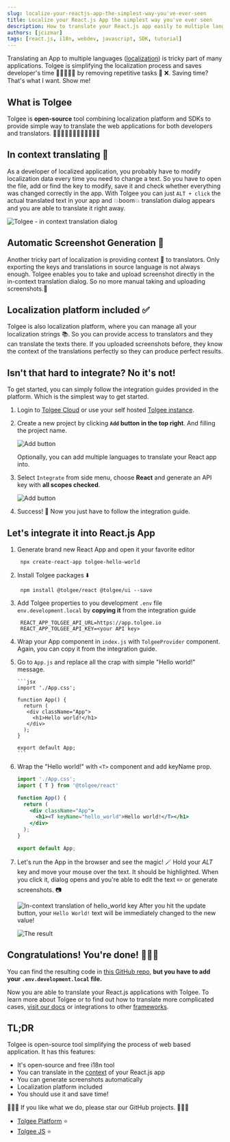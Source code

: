 ```yaml
---
slug: localize-your-reactjs-app-the-simplest-way-you've-ever-seen
title: Localize your React.js App the simplest way you've ever seen
description: How to translate your React.js app easily to multiple languages with open-source tool Tolgee. Save developer’s time and remove repetitive tasks. 
authors: [jcizmar]
tags: [react.js, i18n, webdev, javascript, SDK, tutorial]
---
```


Translating an App to multiple languages ([localization](/blog/localization-basics-S01E01)) is tricky part of many applications. Tolgee is simplifying the localization process and saves developer's time 👨‍💻👩🏻‍💻 by removing repetitive tasks 🔁 ❌. Saving time? That's what I want. Show me!

<!--truncate-->

## What is Tolgee
Tolgee is **open-source** tool combining localization platform and SDKs to provide simple way to translate the web applications for both developers and translators. 👨‍💻👩🏻‍💻🧖🏼👩🏻‍💻🧖🏼

## In context translating 📖
As a developer of localized application, you probably have to modify localization data every time you need to change a text. So you have to open the file, add or find the key to modify, save it and check whether everything was changed correctly in the app. With Tolgee you can just `ALT + click` the actual translated text in your app and 💥boom💥 translation dialog appears and you are able to translate it right away.

![Tolgee - in context translation dialog](https://dev-to-uploads.s3.amazonaws.com/uploads/articles/43135o8bo4w65qw868kc.png)
 
## Automatic Screenshot Generation 📸
Another tricky part of localization is providing context 📖 to translators. Only exporting the keys and translations in source language is not always enough. Tolgee enables you to take and upload screenshot directly in the in-context translation dialog. So no more manual taking and uploading screenshots.🌄

## Localization platform included ✅
Tolgee is also localization platform, where you can manage all your localization strings 📚. So you can provide access to translators and they can translate the texts there. If you uploaded screenshots before, they know the context of the translations perfectly so they can produce perfect results.

## Isn't that hard to integrate? No it's not!
To get started, you can simply follow the integration guides provided in the platform. Which is the simplest way to get started. 

1. Login to [Tolgee Cloud](https://app.tolgee.io) or use your self hosted [Tolgee instance](https://tolgee.io/platform/self_hosting/running_with_docker).

2. Create a new project by clicking **`Add` button in the top right**. And filling the project name.

    ![Add button](https://dev-to-uploads.s3.amazonaws.com/uploads/articles/3993x5vuqmrfqbvz6lov.png)
 
    Optionally, you can add multiple languages to translate your React app into.

3. Select `Integrate` from side menu, choose **React** and generate an API key with **all scopes checked**.

    ![Add button](https://dev-to-uploads.s3.amazonaws.com/uploads/articles/iwnhivvi8fr48u16iy4a.png)

4. Success! 🎉 Now you just have to follow the integration guide.

## Let's integrate it into React.js App 
1. Generate brand new React App and open it your favorite editor
   
        npx create-react-app tolgee-hello-world

2. Install Tolgee packages ⬇️

        npm install @tolgee/react @tolgee/ui --save


2. Add Tolgee properties to you development `.env` file `env.development.local` by **copying it** from the integration guide

        REACT_APP_TOLGEE_API_URL=https://app.tolgee.io
        REACT_APP_TOLGEE_API_KEY=<your API key>



3. Wrap your App component in `index.js` with `TolgeeProvider` component. Again, you can copy it from the integration guide.

4. Go to `App.js` and replace all the crap with simple "Hello world!" message.

       ```jsx
       import './App.css';

       function App() {
         return (
          <div className="App">
            <h1>Hello world!</h1>
          </div>
         );
       }
    
       export default App;
       ```


5. Wrap the "Hello world!" with `<T>` component and add keyName prop.

    ```jsx
    import './App.css';
    import { T } from '@tolgee/react'
    
    function App() {
      return (
        <div className="App">
          <h1><T keyName="hello_world">Hello world!</T></h1>
        </div>
      );
    }
    
    export default App;
    ```

6. Let's run the App in the browser and see the magic! 🪄 Hold your *ALT* key and move your mouse over the text. It should be highlighted. When you click it, dialog opens and you're able to edit the text ✏️ or generate screenshots. 📷

    ![In-context translation of hello_world key](https://dev-to-uploads.s3.amazonaws.com/uploads/articles/vz4o6exaqanlxcm6ruft.png)
    After you hit the update button, your `Hello World!` text will be immediately changed to the new value!

    ![The result](https://dev-to-uploads.s3.amazonaws.com/uploads/articles/wqd1z1v4ubq0oxfuhmz1.png)
 
## Congratulations! You're done! 🎉🎉🎉

You can find the resulting code in [this GitHub repo](https://github.com/JanCizmar/tolgee-react-hello-world), **but you have to add your `.env.development.local` file.**

Now you are able to translate your React.js applications with Tolgee. To learn more about Tolgee or to find out how to translate more complicated cases, [visit our docs](https://tolgee.io) or integrations to other [frameworks](https://tolgee.io/integrations/all).

## TL;DR

Tolgee is open-source tool simplifying the process of web based application. It has this features:
 
  - It's open-source and free i18n tool
  - You can translate in the [context](https://www.tolgee.io/blog/in-context-production) of your React.js app
  - You can generate screenshots automatically
  - Localization platform included
  - You should use it and save time!

 🙏🙏🙏 If you like what we do, please star our GitHub projects. 🙏🙏🙏
 - [Tolgee Platform](https://github.com/tolgee/server) ⭐
 - [Tolgee JS](https://github.com/tolgee/tolgee-js) ⭐
 
